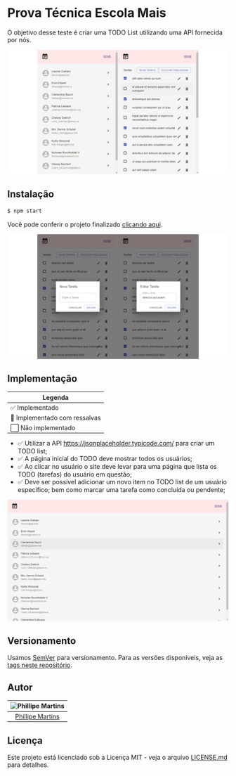 # Prova Técnica Escola Mais

O objetivo desse teste é criar uma TODO List utilizando uma API fornecida por nós.

![Screenshot_0](readme/screenshot__000.png)

## Instalação

```sh
$ npm start
```

Você pode conferir o projeto finalizado
[clicando aqui](https://prova-tecnica-escolamais.surge.sh/).

![Screenshot_0](readme/screenshot__001.png)

## Implementação

| Legenda                       |
| ----------------------------- |
| ✅ Implementado               |
| 🔳 Implementado com ressalvas |
| ⬜ Não implementado           |

- ✅ Utilizar a API https://jsonplaceholder.typicode.com/ para criar um TODO list;
- ✅ A página inicial do TODO deve mostrar todos os usuários;
- ✅ Ao clicar no usuário o site deve levar para uma página que lista os TODO (tarefas) do usuário em questão;
- ✅ Deve ser possível adicionar um novo item no TODO list de um usuário específico; bem como marcar uma tarefa como concluída ou pendente;

![Screenshot_0](readme/screenshot__002.png)

## Versionamento

Usamos [SemVer](http://semver.org/) para versionamento. Para as versões
disponíveis, veja as
[tags neste repositório](https://github.com/inkasadev/prova-tecnica-escolamais/tags).

## Autor

| ![Phillipe Martins](https://avatars.githubusercontent.com/u/7750404?v=4&s=150) |
| :----------------------------------------------------------------------------: |
|               [Phillipe Martins](https://github.com/inkasadev/)                |

## Licença

Este projeto está licenciado sob a Licença MIT - veja o arquivo
[LICENSE.md](LICENSE.md) para detalhes.
